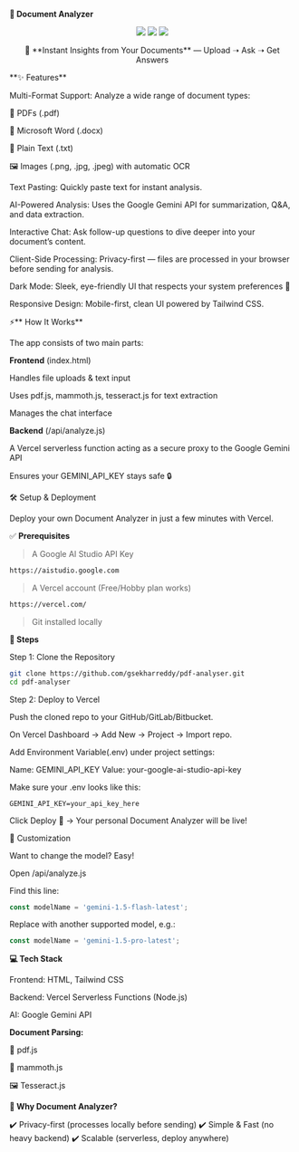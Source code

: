 **📄 Document Analyzer**
<p align="center"> <img src="https://img.shields.io/badge/Powered%20by-Google%20Gemini-4285F4?logo=google&logoColor=white&style=for-the-badge" /> <img src="https://img.shields.io/badge/Deploy-Vercel-black?logo=vercel&style=for-the-badge" /> <img src="https://img.shields.io/badge/Made%20with-%E2%9D%A4-red?style=for-the-badge" />  </p> <p align="center"> 🚀 **Instant Insights from Your Documents** — Upload ➝ Ask ➝ Get Answers </p>
**✨ Features**

Multi-Format Support: Analyze a wide range of document types:

📕 PDFs (.pdf)

📝 Microsoft Word (.docx)

📄 Plain Text (.txt)

🖼️ Images (.png, .jpg, .jpeg) with automatic OCR

Text Pasting: Quickly paste text for instant analysis.

AI-Powered Analysis: Uses the Google Gemini API for summarization, Q&A, and data extraction.

Interactive Chat: Ask follow-up questions to dive deeper into your document’s content.

Client-Side Processing: Privacy-first — files are processed in your browser before sending for analysis.

Dark Mode: Sleek, eye-friendly UI that respects your system preferences 🌙

Responsive Design: Mobile-first, clean UI powered by Tailwind CSS.

⚡** How It Works**

The app consists of two main parts:

**Frontend** (index.html)

Handles file uploads & text input

Uses pdf.js, mammoth.js, tesseract.js for text extraction

Manages the chat interface

**Backend** (/api/analyze.js)

A Vercel serverless function acting as a secure proxy to the Google Gemini API

Ensures your GEMINI_API_KEY stays safe 🔒

🛠️ Setup & Deployment

Deploy your own Document Analyzer in just a few minutes with Vercel.

✅ **Prerequisites**

> A Google AI Studio API Key
```bash
https://aistudio.google.com
```

> A Vercel account (Free/Hobby plan works)
```bash
https://vercel.com/
```
> Git installed locally

**🚀 Steps**

Step 1: Clone the Repository
```bash
git clone https://github.com/gsekharreddy/pdf-analyser.git 
cd pdf-analyser
```

Step 2: Deploy to Vercel

Push the cloned repo to your GitHub/GitLab/Bitbucket.

On Vercel Dashboard → Add New → Project → Import repo.

Add Environment Variable(.env) under project settings:

Name: GEMINI_API_KEY
Value: your-google-ai-studio-api-key

Make sure your .env looks like this:
```.env
GEMINI_API_KEY=your_api_key_here
```

Click Deploy 🎉 → Your personal Document Analyzer will be live!

🔧 Customization

Want to change the model? Easy!

Open /api/analyze.js

Find this line:
```js
const modelName = 'gemini-1.5-flash-latest';
```

Replace with another supported model, e.g.:
```js
const modelName = 'gemini-1.5-pro-latest';
```

**💻 Tech Stack**

Frontend: HTML, Tailwind CSS

Backend: Vercel Serverless Functions (Node.js)

AI: Google Gemini API

**Document Parsing:**

📕 pdf.js

📝 mammoth.js

🖼️ Tesseract.js

**🌟 Why Document Analyzer?**

✔️ Privacy-first (processes locally before sending)
✔️ Simple & Fast (no heavy backend)
✔️ Scalable (serverless, deploy anywhere)
